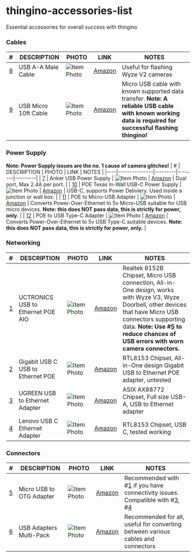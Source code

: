 # thingino-accessories-list

Essential accessories for overall success with thingino

### Cables
| #  | DESCRIPTION   | PHOTO   | LINK   | NOTES   |
|----|---------------|---------|--------|---------|
| [8](#cables)  | USB A-A Male Cable | ![Item Photo](https://m.media-amazon.com/images/I/414IqOdgJoL._AC_US40_.jpg) | [Amazon](https://amzn.to/47HPIvP) | Useful for flashing Wyze V2 cameras|
| [9](#cables)  | USB Micro 10ft Cable | ![Item Photo](https://m.media-amazon.com/images/I/41mvbinyoIL._AC_US40_.jpg) | [Amazon](https://amzn.to/40d9u0s) | Micro USB cable with known supported data transfer.  **Note: A reliable USB cable with known working data is required for successful flashing thingino!** |

### Power Supply
**Note: Power Supply issues are the no. 1 cause of camera glitches!**
| #  | DESCRIPTION   | PHOTO   | LINK   | NOTES   |
|----|---------------|---------|--------|---------|
| [7](#chargers)  | Anker USB Power Supply | ![Item Photo](https://m.media-amazon.com/images/I/31hEyUKsNNL._AC_SR38,50_.jpg) | [Amazon](https://amzn.to/4djzgTT) | Dual port, Max 2.4A per port. |
| [10](#chargers)  | POE Texas In-Wall USB-C Power Supply | ![Item Photo](https://m.media-amazon.com/images/I/31loL1KBvjL._AC_US40_.jpg) | [Amazon](https://amzn.to/48CGul4) | USB-C, supports Power Deliviery.  Used inside a junction or wall box. |
| [11](#chargers)  | POE to Micro-USB Adapter | ![Item Photo](https://m.media-amazon.com/images/I/31wFWpgAwuL._AC_US40_.jpg) | [Amazon](https://amzn.to/4fC6cZm) | Converts Power-Over-Ethernet to 5v Micro-USB suitable for USB micro devices.  **Note: this does NOT pass data, this is strictly for power, only.** |
| [12](#chargers)  | POE to USB Type-C Adapter | ![Item Photo](https://m.media-amazon.com/images/I/31wFWpgAwuL._AC_US40_.jpg) | [Amazon](https://amzn.to/3NZcdDq) | Converts Power-Over-Ethernet to 5v USB Type-C suitable devices.  **Note: this does NOT pass data, this is strictly for power, only.** |

### Networking
| #  | DESCRIPTION   | PHOTO   | LINK   | NOTES   |
|----|---------------|---------|--------|---------|
| [1](#networking)  | UCTRONICS USB to Ethernet POE AIO | ![Item Photo](https://m.media-amazon.com/images/I/31kNoAzwM-L._AC_US40_.jpg) | [Amazon](https://amzn.to/4evEZGY) | Realtek 8152B Chipset, Micro USB connection, All-in-One design, works with Wyze V3, Wyze Doorbell, other devices that have Micro USB connectors supporting data.  **Note: Use #[5](#connectors) to reduce chances of USB errors with worn camera connectors.** |
| [2](#networking)  | Gigabit USB C USB to Ethernet POE | ![Item Photo](https://m.media-amazon.com/images/I/31zXGRJOFYL._AC_US40_.jpg) | [Amazon](https://amzn.to/3XUuqrz) | RTL8153 Chipset, All-in-One design Gigabit USB to Ethernet POE adapter, untested |
| [3](#networking)  | UGREEN USB to Ethernet Adapter | ![Item Photo](https://m.media-amazon.com/images/I/41Zp5IlldjL._AC_US40_.jpg) | [Amazon](https://amzn.to/3zvCE01) | ASIX AX88772 Chipset, Full size USB-A, USB to Ethernet adapter |
| [4](#networking)  | Lenovo USB C Ethernet Adapter | ![Item Photo](https://m.media-amazon.com/images/I/41IozwLoimL._AC_US40_.jpg) | [Amazon](https://amzn.to/4gR0qof) | RTL8153 Chipset, USB C, tested working |

### Connectors
| #  | DESCRIPTION   | PHOTO   | LINK   | NOTES   |
|----|---------------|---------|--------|---------|
| [5](#connectors)  | Micro USB to OTG Adapter | ![Item Photo](https://m.media-amazon.com/images/I/41YVqCThO+L._AC_US40_.jpg) | [Amazon](https://amzn.to/3XxTCCW) | Recommended with #[1](#networking) if you have connectivity issues. Compatible with #[3](#networking), #[4](#networking) |
| [6](#connectors)  | USB Adapters Multi-Pack | ![Item Photo](https://m.media-amazon.com/images/I/41yN-jvYnwL._AC_US40_.jpg) | [Amazon](https://amzn.to/4ewQoX8) | Recommended for all, useful for converting between various cables and connectors |
